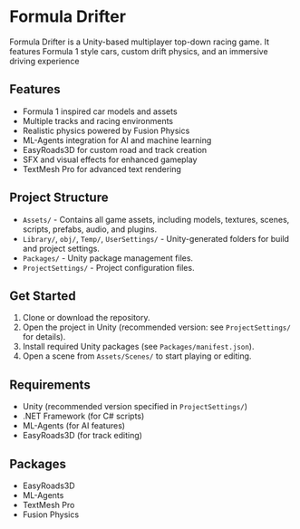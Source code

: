# Formula Drifter

Formula Drifter is a Unity-based multiplayer top-down racing game. It features Formula 1 style cars, custom drift physics, and an immersive driving experience

## Features
- Formula 1 inspired car models and assets
- Multiple tracks and racing environments
- Realistic physics powered by Fusion Physics
- ML-Agents integration for AI and machine learning
- EasyRoads3D for custom road and track creation
- SFX and visual effects for enhanced gameplay
- TextMesh Pro for advanced text rendering

## Project Structure
- `Assets/` - Contains all game assets, including models, textures, scenes, scripts, prefabs, audio, and plugins.
- `Library/`, `obj/`, `Temp/`, `UserSettings/` - Unity-generated folders for build and project settings.
- `Packages/` - Unity package management files.
- `ProjectSettings/` - Project configuration files.

## Get Started
1. Clone or download the repository.
2. Open the project in Unity (recommended version: see `ProjectSettings/` for details).
3. Install required Unity packages (see `Packages/manifest.json`).
4. Open a scene from `Assets/Scenes/` to start playing or editing.

## Requirements
- Unity (recommended version specified in `ProjectSettings/`)
- .NET Framework (for C# scripts)
- ML-Agents (for AI features)
- EasyRoads3D (for track editing)

## Packages
- EasyRoads3D
- ML-Agents
- TextMesh Pro
- Fusion Physics
